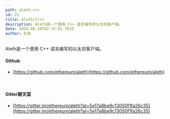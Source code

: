 ```yaml
---
path: aleth-c++
id: 21
title: Aleth(C++)
description: Aleth是一个使用 C++ 语言编写的以太坊客户端。
date: 2020-06-28T02:15:01.762Z
author: ECN
---
```



Aleth是一个使用 C++ 语言编写的以太坊客户端。



#### Github

* [https://github.com/ethereum/aleth](https://github.com/ethereum/aleth)

<br/>

#### Gitter聊天室

* [https://gitter.im/ethereum/aleth?at=5e17a8be9c13050f1fa26c35](https://gitter.im/ethereum/aleth?at=5e17a8be9c13050f1fa26c35)

